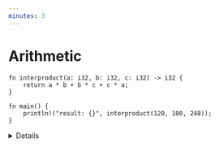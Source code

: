 ```yaml
---
minutes: 3
---
```


# Arithmetic

```rust,editable
fn interproduct(a: i32, b: i32, c: i32) -> i32 {
    return a * b + b * c + c * a;
}

fn main() {
    println!("result: {}", interproduct(120, 100, 248));
}
```

<details>

This is the first time we've seen a function other than `main`, but the meaning
should be clear: it takes three integers, and returns an integer. Functions will
be covered in more detail later.

Arithmetic is very similar to other languages, with similar precedence.

What about integer overflow? In C and C++ overflow of _signed_ integers is
actually undefined, and might do unknown things at runtime. In Rust, it's
defined.

Change the `i32`'s to `i16` to see an integer overflow, which panics (checked)
in a debug build and wraps in a release build. There are other options, such as
overflowing, saturating, and carrying. These are accessed with method syntax,
e.g., `(a * b).saturating_add(b * c).saturating_add(c * a)`.

In fact, the compiler will detect overflow of constant expressions, which is why
the example requires a separate function.

</details>
